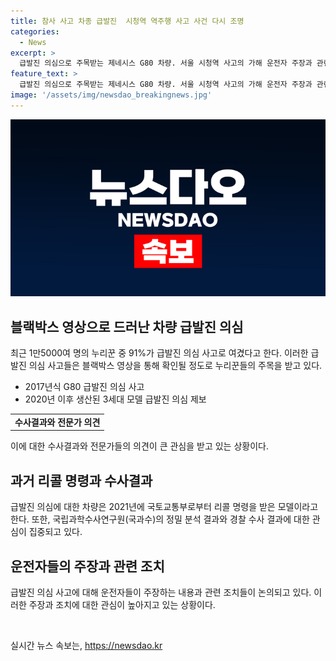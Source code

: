 ```yaml
---
title: 참사 사고 차종 급발진  시청역 역주행 사고 사건 다시 조명
categories:
  - News
excerpt: >
  급발진 의심으로 주목받는 제네시스 G80 차량. 서울 시청역 사고의 가해 운전자 주장과 관련 영상 재조명. 경찰의 수사와 함께 블랙박스 영상으로 급발진 여부 확인 논의. 국토부 리콜 명령 대상이었던 차량, 그러나 부품 교체 완료 및 최근 점검에서 양호한 평가 수렴. 전문가들의 주장과 오히려 급발진 의심 사고는 인정되지 않은 경우가 대부분인 현황을 소개하고자 합니다.
feature_text: >
  급발진 의심으로 주목받는 제네시스 G80 차량. 서울 시청역 사고의 가해 운전자 주장과 관련 영상 재조명. 경찰의 수사와 함께 블랙박스 영상으로 급발진 여부 확인 논의. 국토부 리콜 명령 대상이었던 차량, 그러나 부품 교체 완료 및 최근 점검에서 양호한 평가 수렴. 전문가들의 주장과 오히려 급발진 의심 사고는 인정되지 않은 경우가 대부분인 현황을 소개하고자 합니다.
image: '/assets/img/newsdao_breakingnews.jpg'
---
```


<p><img src="/assets/img/newsdao_breakingnews.jpg" alt="koreaapp 속보" /></p>

<h2 data-ke-size="size26">블랙박스 영상으로 드러난 차량 급발진 의심</h2>

<p data-ke-size="size16">최근 1만5000여 명의 누리꾼 중 91%가 급발진 의심 사고로 여겼다고 한다. 이러한 급발진 의심 사고들은 블랙박스 영상을 통해 확인될 정도로 누리꾼들의 주목을 받고 있다.</p>

<ul>
<li>2017년식 G80 급발진 의심 사고</li>
<li>2020년 이후 생산된 3세대 모델 급발진 의심 제보</li>
</ul>

<table>
  <tr>
    <td style="text-align: center; height: 17px;"><b>수사결과와 전문가 의견</b></td>
  </tr>
</table>

<p data-ke-size="size16">이에 대한 수사결과와 전문가들의 의견이 큰 관심을 받고 있는 상황이다.</p>

<h2 data-ke-size="size26">과거 리콜 명령과 수사결과</h2>

<p data-ke-size="size16">급발진 의심에 대한 차량은 2021년에 국토교통부로부터 리콜 명령을 받은 모델이라고 한다. 또한, 국립과학수사연구원(국과수)의 정밀 분석 결과와 경찰 수사 결과에 대한 관심이 집중되고 있다.</p>

<h2 data-ke-size="size26">운전자들의 주장과 관련 조치</h2>

<p data-ke-size="size16">급발진 의심 사고에 대해 운전자들이 주장하는 내용과 관련 조치들이 논의되고 있다. 이러한 주장과 조치에 대한 관심이 높아지고 있는 상황이다.</p>

<p data-ke-size="size16">&nbsp;</p>
실시간 뉴스 속보는, <a href="https://newsdao.kr" rel="dofollow">https://newsdao.kr</a>


